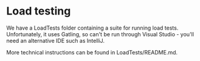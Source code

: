 # Load testing

We have a LoadTests folder containing a suite for running load tests. Unfortunately, it uses Gatling, so can't be run through Visual Studio - you'll need an alternative IDE such as IntelliJ.

More technical instructions can be found in LoadTests/README.md.
